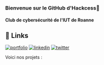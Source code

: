 ### Bienvenue sur le GitHub d'Hackcess👋

#### Club de cybersécurité de l'IUT de Roanne

## 🔗 Links
[![portfolio](https://img.shields.io/badge/WEBSITE-000?style=for-the-badge&logo=ko-fi&logoColor=white)](https://hackcess.org/)
[![linkedin](https://img.shields.io/badge/discord-0A66C2?style=for-the-badge&logo=discord&logoColor=white)](https://discord.io/hackcess)
[![twitter](https://img.shields.io/badge/instagram-1DA1F2?style=for-the-badge&logo=Instagram&logoColor=white)](https://discord.io/hackcess)


Voici nos projets :
